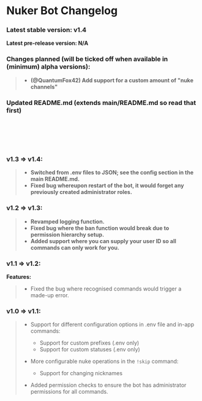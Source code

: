 # Nuker Bot Changelog

### Latest stable version: v1.4
**Latest pre-release version: N/A**

### Changes planned (will be ticked off when available in (minimum) alpha versions):

> - **(@QuantumFox42) Add support for a custom amount of "nuke channels"**

### Updated README.md (extends main/README.md so read that first)

<br><br><br><br>

### v1.3 => v1.4:

> - **Switched from .env files to JSON; see the config section in the main README.md.**
> - **Fixed bug whereupon restart of the bot, it would forget any previously created administrator roles.**

### v1.2 => v1.3:

> - **Revamped logging function.**
> - **Fixed bug where the ban function would break due to permission hierarchy setup.**
> - **Added support where you can supply your user ID so all commands can only work for you.**

### v1.1 => v1.2:
**Features:**
> - Fixed the bug where recognised commands would trigger a made-up error.

### v1.0 => v1.1:
> - Support for different configuration options in .env file and in-app commands:
>   - Support for custom prefixes (.env only)
>   - Support for custom statuses (.env only)
> - More configurable nuke operations in the `!skip` command:
>   - Support for changing nicknames
> 
> - Added permission checks to ensure the bot has administrator permissions for all commands.
